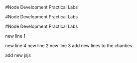 #Node Development Practical Labs

#Node Development Practical Labs

#Node Development Practical Labs

new line 1

new line 4
new line 2
new line 3
add new lines to the chanbes

add new jsjs